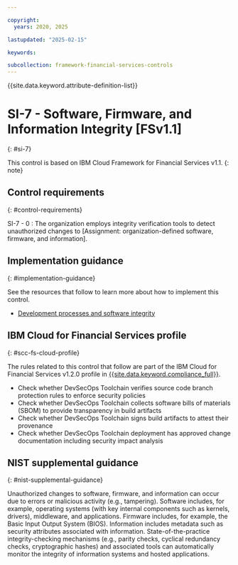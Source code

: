 ```yaml
---

copyright:
  years: 2020, 2025

lastupdated: "2025-02-15"

keywords:

subcollection: framework-financial-services-controls
---
```


{{site.data.keyword.attribute-definition-list}}

               
# SI-7 - Software, Firmware, and Information Integrity [FSv1.1]
{: #si-7}

This control is based on IBM Cloud Framework for Financial Services v1.1.
{: note}


## Control requirements
{: #control-requirements}

SI-7 - 0
    : The organization employs integrity verification tools to detect unauthorized changes to [Assignment: organization-defined software, firmware, and information].

## Implementation guidance
{: #implementation-guidance}

See the resources that follow to learn more about how to implement this control.

- [Development processes and software integrity](/docs/framework-financial-services?topic=framework-financial-services-shared-development-processes)

## IBM Cloud for Financial Services profile
{: #scc-fs-cloud-profile}

The rules related to this control that follow are part of the IBM Cloud for Financial Services v1.2.0 profile in [{{site.data.keyword.compliance_full}}](/docs/security-compliance?topic=security-compliance-getting-started).

- Check whether DevSecOps Toolchain verifies source code branch protection rules to enforce security policies 
- Check whether DevSecOps Toolchain collects software bills of materials (SBOM) to provide transparency in build artifacts 
- Check whether DevSecOps Toolchain signs build artifacts to attest their provenance 
- Check whether DevSecOps Toolchain deployment has approved change documentation including security impact analysis

## NIST supplemental guidance
{: #nist-supplemental-guidance}

Unauthorized changes to software, firmware, and information can occur due to errors or malicious activity (e.g., tampering). Software includes, for example, operating systems (with key internal components such as kernels, drivers), middleware, and applications. Firmware includes, for example, the Basic Input Output System (BIOS). Information includes metadata such as security attributes associated with information. State-of-the-practice integrity-checking mechanisms (e.g., parity checks, cyclical redundancy checks, cryptographic hashes) and associated tools can automatically monitor the integrity of information systems and hosted applications.





